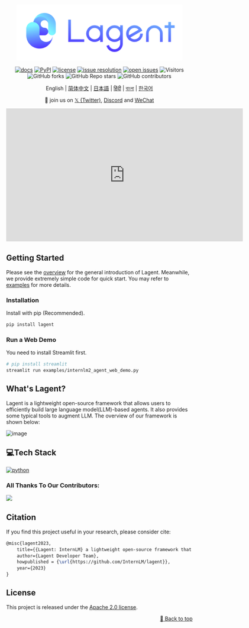 <div id="top"></div>
<div align="center">
  <img src="docs/imgs/lagent_logo.png" width="450"/>

[![docs](https://img.shields.io/badge/docs-latest-blue)](https://lagent.readthedocs.io/en/latest/)
[![PyPI](https://img.shields.io/pypi/v/lagent)](https://pypi.org/project/lagent)
[![license](https://img.shields.io/github/license/InternLM/lagent.svg)](https://github.com/InternLM/lagent/tree/main/LICENSE)
[![issue resolution](https://img.shields.io/github/issues-closed-raw/InternLM/lagent)](https://github.com/InternLM/lagent/issues)
[![open issues](https://img.shields.io/github/issues-raw/InternLM/lagent)](https://github.com/InternLM/lagent/issues)
![Visitors](https://api.visitorbadge.io/api/visitors?path=InternLM%2Flagent%20&countColor=%23263759&style=flat)
![GitHub forks](https://img.shields.io/github/forks/InternLM/lagent)
![GitHub Repo stars](https://img.shields.io/github/stars/InternLM/lagent)
![GitHub contributors](https://img.shields.io/github/contributors/InternLM/lagent)

English | [简体中文](README_zh-CN.md) | [日本語](README_ja_JP.md) | [हिंदी](README_in_HIN.md) | [বাংলা](README_in_beng.md) | [한국어](README_KR_Kr.md)

</div>

<p align="center">
    👋 join us on <a href="https://twitter.com/intern_lm" target="_blank">𝕏 (Twitter)</a>, <a href="https://discord.gg/xa29JuW87d" target="_blank">Discord</a> and <a href="https://r.vansin.top/?r=internwx" target="_blank">WeChat</a>
</p>

<p align="center">
    <iframe src="https://upos-hz-mirrorakam.akamaized.net/upgcxcode/99/71/1412447199/1412447199-1-16.mp4?e=ig8euxZM2rNcNbRVhwdVhwdlhWdVhwdVhoNvNC8BqJIzNbfq9rVEuxTEnE8L5F6VnEsSTx0vkX8fqJeYTj_lta53NCM=&uipk=5&nbs=1&deadline=1706626499&gen=playurlv2&os=akam&oi=804486655&trid=b0750df67f8a4dfdb7021782a73a2b3eh&mid=0&platform=html5&upsig=7cbe56bea911db3153660c6a94eaa187&uparams=e,uipk,nbs,deadline,gen,os,oi,trid,mid,platform&hdnts=exp=1706626499~hmac=965cf78a445fa19afb6ba490c602c155b5a0baae9ec1ff609cb91023ceca9de3&bvc=vod&nettype=0&f=h_0_0&bw=39605&logo=80000000" scrolling="no" border="0" frameborder="no" framespacing="0" allowfullscreen="true" height=360 width=640></iframe>
</p>


## Getting Started

Please see the [overview](docs/en/get_started/overview.md) for the general introduction of Lagent. Meanwhile, we provide extremely simple code for quick start. You may refer to [examples](examples/) for more details.

### Installation

Install with pip (Recommended).

```bash
pip install lagent
```

### Run a Web Demo

You need to install Streamlit first.

```bash
# pip install streamlit
streamlit run examples/internlm2_agent_web_demo.py
```

## What's Lagent?

Lagent is a lightweight open-source framework that allows users to efficiently build large language model(LLM)-based agents. It also provides some typical tools to augment LLM. The overview of our framework is shown below:

![image](https://github.com/InternLM/lagent/assets/24351120/cefc4145-2ad8-4f80-b88b-97c05d1b9d3e)

## 💻Tech Stack

<p>
  <a href="">
    <img src="https://img.shields.io/badge/Python-007ACC?style=for-the-badge&logo=python&logoColor=yellow" alt="python" />
  </a>

### All Thanks To Our Contributors:
  <a href="https://github.com/InternLM/lagent/graphs/contributors">
  <img src="https://contrib.rocks/image?repo=InternLM/lagent" />
</a>

## Citation

If you find this project useful in your research, please consider cite:

```latex
@misc{lagent2023,
    title={{Lagent: InternLM} a lightweight open-source framework that allows users to efficiently build large language model(LLM)-based agents},
    author={Lagent Developer Team},
    howpublished = {\url{https://github.com/InternLM/lagent}},
    year={2023}
}
```

## License

This project is released under the [Apache 2.0 license](LICENSE).

<p align="right"><a href="#top">🔼 Back to top</a></p>
